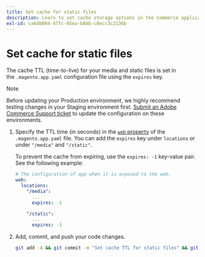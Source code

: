 ```yaml
---
title: Set cache for static files
description: Learn to set cache storage options in the Commerce application configuration file.
exl-id: ca6db004-47fc-45ea-b8db-c0ecc3c2136b
---
```

# Set cache for static files

The cache TTL (time-to-live) for your media and static files is set in the `.magento.app.yaml` configuration file using the `expires` key.

>[!NOTE]
>
>Before updating your Production environment, we highly recommend testing changes in your Staging environment first. [Submit an Adobe Commerce Support ticket](https://experienceleague.adobe.com/docs/commerce-knowledge-base/kb/help-center-guide/magento-help-center-user-guide.html#submit-ticket) to update the configuration on these environments.

1. Specify the TTL time (in seconds) in the [`web` property](web-property.md) of the `.magento.app.yaml` file. You can add the `expires` key under `locations` or under `"/media"` and `"/static"`.

   To prevent the cache from expiring, use the `expires: -1` key-value pair. See the following example:

   ```yaml
   # The configuration of app when it is exposed to the web.
   web:
     locations:
       "/media":
         ...
         expires: -1

       "/static":
         ...
         expires: -1
   ```

1. Add, commit, and push your code changes.

   ```bash
   git add -A && git commit -m "Set cache TTL for static files" && git push origin <branch-name>
   ```
